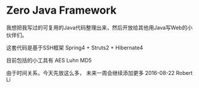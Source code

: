 # Zero Java Framework

我想把我写过的可复用的Java代码整理出来，然后开放给其他用Java写Web的小伙伴们。

这套代码是基于SSH框架 Spring4 + Struts2 + Hibernate4

目前包括的小工具有
AES
Luhn
MD5

由于时间关系，今天先放这么多，
未来一周会继续添加更多
2016-08-22
Robert Li
